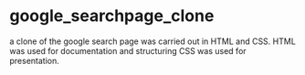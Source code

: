 # google_searchpage_clone
a clone of the google search page
was carried out in HTML and CSS.
HTML was used for documentation and structuring
CSS was used for presentation.
